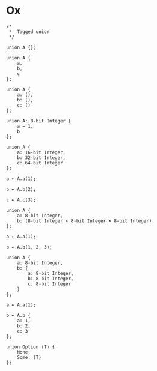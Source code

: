 # Ox

    /*
     *  Tagged union
     */

    union A {};

    union A {
        a,
        b,
        c
    };

    union A {
        a: (),
        b: (),
        c: ()
    };

    union A: 8-bit Integer {
        a ← 1,
        b
    };

    union A {
        a: 16-bit Integer,
        b: 32-bit Integer,
        c: 64-bit Integer
    };

    a ← A.a(1);
    
    b ← A.b(2);
    
    c ← A.c(3);

    union A {
        a: 8-bit Integer,
        b: (8-bit Integer × 8-bit Integer × 8-bit Integer)
    };

    a ← A.a(1);
    
    b ← A.b(1, 2, 3);

    union A {
        a: 8-bit Integer,
        b: {
            a: 8-bit Integer,
            b: 8-bit Integer,
            c: 8-bit Integer
        }
    };

    a ← A.a(1);

    b ← A.b {
        a: 1,
        b: 2,
        c: 3
    };

    union Option ⟨T⟩ {
        None,
        Some: (T)
    };
